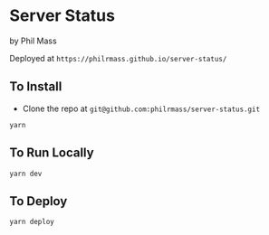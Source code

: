 # Server Status
by Phil Mass

Deployed at `https://philrmass.github.io/server-status/`

## To Install
- Clone the repo at `git@github.com:philrmass/server-status.git`
```
yarn
```

## To Run Locally
```
yarn dev
```

## To Deploy
```
yarn deploy
```
